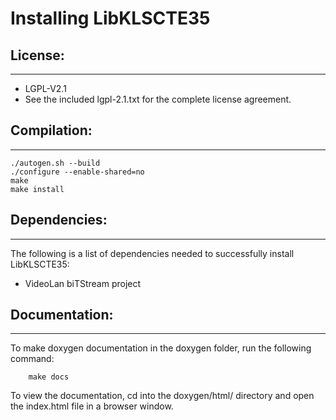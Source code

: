 Installing LibKLSCTE35
======================

## License:
***********

* LGPL-V2.1
* See the included lgpl-2.1.txt for the complete license agreement.


## Compilation:
***************

	./autogen.sh --build
	./configure --enable-shared=no
	make
	make install


## Dependencies:
****************
The following is a list of dependencies needed to successfully install LibKLSCTE35:

* VideoLan biTStream project


## Documentation:
*****************
To make doxygen documentation in the doxygen folder, run the following command:

        make docs

To view the documentation, cd into the doxygen/html/ directory and open the index.html file in a browser window.
